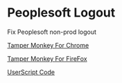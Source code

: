 # Peoplesoft Logout

Fix Peoplesoft non-prod logout

[Tamper Monkey For Chrome](https://chrome.google.com/webstore/detail/tampermonkey/dhdgffkkebhmkfjojejmpbldmpobfkfo?hl=en)

[Tamper Monkey For FireFox](https://addons.mozilla.org/en-US/firefox/addon/tampermonkey/)

[UserScript Code](peoplesoft-logout.js)
